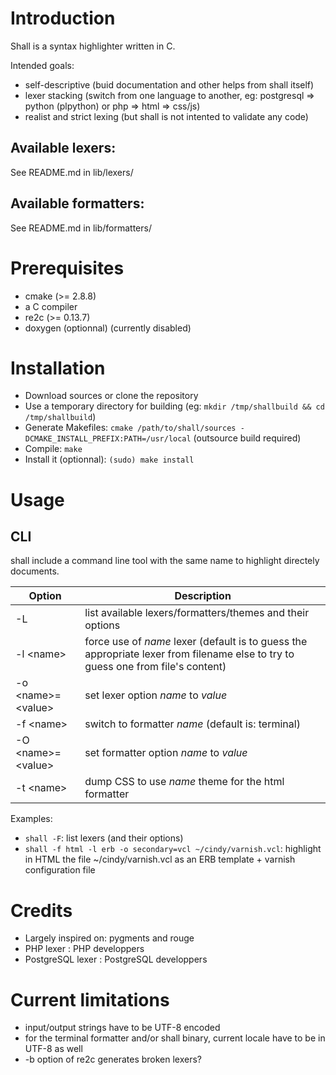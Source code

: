 # Introduction

Shall is a syntax highlighter written in C.

Intended goals:
* self-descriptive (buid documentation and other helps from shall itself)
* lexer stacking (switch from one language to another, eg: postgresql => python (plpython) or php => html => css/js)
* realist and strict lexing (but shall is not intented to validate any code)

## Available lexers:

See README.md in lib/lexers/

## Available formatters:

See README.md in lib/formatters/

# Prerequisites

* cmake (>= 2.8.8)
* a C compiler
* re2c (>= 0.13.7)
* doxygen (optionnal) (currently disabled)

# Installation

* Download sources or clone the repository
* Use a temporary directory for building (eg: `mkdir /tmp/shallbuild && cd /tmp/shallbuild`)
* Generate Makefiles: `cmake /path/to/shall/sources -DCMAKE_INSTALL_PREFIX:PATH=/usr/local` (outsource build required)
* Compile: `make`
* Install it (optionnal): `(sudo) make install`

# Usage

## CLI

shall include a command line tool with the same name to highlight directely documents.

| Option | Description |
| ------ | ----------- |
| -L | list available lexers/formatters/themes and their options |
| -l \<name> | force use of *name* lexer (default is to guess the appropriate lexer from filename else to try to guess one from file's content) |
| -o \<name>=\<value> | set lexer option *name* to *value* |
| -f \<name> | switch to formatter *name* (default is: terminal) |
| -O \<name>=\<value> | set formatter option *name* to *value* |
| -t \<name> | dump CSS to use *name* theme for the html formatter |

Examples:

* `shall -F`: list lexers (and their options)
* `shall -f html -l erb -o secondary=vcl ~/cindy/varnish.vcl`: highlight in HTML the file ~/cindy/varnish.vcl as an ERB template + varnish configuration file

# Credits

* Largely inspired on: pygments and rouge
* PHP lexer : PHP developpers
* PostgreSQL lexer : PostgreSQL developpers

# Current limitations

* input/output strings have to be UTF-8 encoded
* for the terminal formatter and/or shall binary, current locale have to be in UTF-8 as well
* -b option of re2c generates broken lexers?
